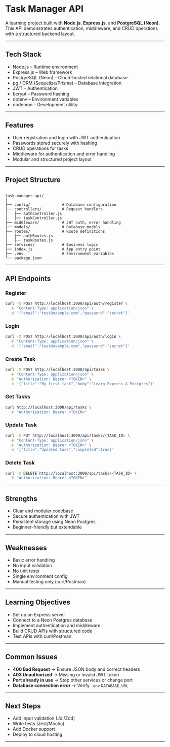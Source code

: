 
# Task Manager API

A learning project built with **Node.js**, **Express.js**, and **PostgreSQL (Neon)**.  
This API demonstrates authentication, middleware, and CRUD operations with a structured backend layout.

---

## Tech Stack

- Node.js – Runtime environment
- Express.js – Web framework
- PostgreSQL (Neon) – Cloud-hosted relational database
- pg / ORM (Sequelize/Prisma) – Database integration
- JWT – Authentication
- bcrypt – Password hashing
- dotenv – Environment variables
- nodemon – Development utility

---

## Features

- User registration and login with JWT authentication
- Passwords stored securely with hashing
- CRUD operations for tasks
- Middleware for authentication and error handling
- Modular and structured project layout

---

## Project Structure

```

task-manager-api/
│
├── config/              # Database configuration
├── controllers/         # Request handlers
│   ├── authController.js
│   ├── taskController.js
├── middleware/          # JWT auth, error handling
├── models/              # Database models
├── routes/              # Route definitions
│   ├── authRoutes.js
│   ├── taskRoutes.js
├── services/            # Business logic
├── index.js             # App entry point
├── .env                 # Environment variables
└── package.json

````

---

## API Endpoints

### Register
```bash
curl -X POST http://localhost:3000/api/auth/register \
  -H "Content-Type: application/json" \
  -d '{"email":"test@example.com","password":"secret"}'
````

### Login

```bash
curl -X POST http://localhost:3000/api/auth/login \
  -H "Content-Type: application/json" \
  -d '{"email":"test@example.com","password":"secret"}'
```

### Create Task

```bash
curl -X POST http://localhost:3000/api/tasks \
  -H "Content-Type: application/json" \
  -H "Authorization: Bearer <TOKEN>" \
  -d '{"title":"My first task","body":"Learn Express & Postgres"}'
```

### Get Tasks

```bash
curl http://localhost:3000/api/tasks \
  -H "Authorization: Bearer <TOKEN>"
```

### Update Task

```bash
curl -X PUT http://localhost:3000/api/tasks/<TASK_ID> \
  -H "Content-Type: application/json" \
  -H "Authorization: Bearer <TOKEN>" \
  -d '{"title":"Updated task","completed":true}'
```

### Delete Task

```bash
curl -X DELETE http://localhost:3000/api/tasks/<TASK_ID> \
  -H "Authorization: Bearer <TOKEN>"
```

---

## Strengths

* Clear and modular codebase
* Secure authentication with JWT
* Persistent storage using Neon Postgres
* Beginner-friendly but extendable

---

## Weaknesses

* Basic error handling
* No input validation
* No unit tests
* Single environment config
* Manual testing only (curl/Postman)

---

## Learning Objectives

* Set up an Express server
* Connect to a Neon Postgres database
* Implement authentication and middleware
* Build CRUD APIs with structured code
* Test APIs with curl/Postman

---

## Common Issues

* **400 Bad Request** → Ensure JSON body and correct headers
* **403 Unauthorized** → Missing or invalid JWT token
* **Port already in use** → Stop other services or change port
* **Database connection error** → Verify `.env` `DATABASE_URL`

---

## Next Steps

* Add input validation (Joi/Zod)
* Write tests (Jest/Mocha)
* Add Docker support
* Deploy to cloud hosting

---